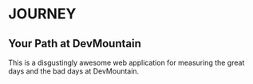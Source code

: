# JOURNEY
## Your Path at DevMountain

This is a disgustingly awesome web application for measuring the great days and the bad days at DevMountain.
